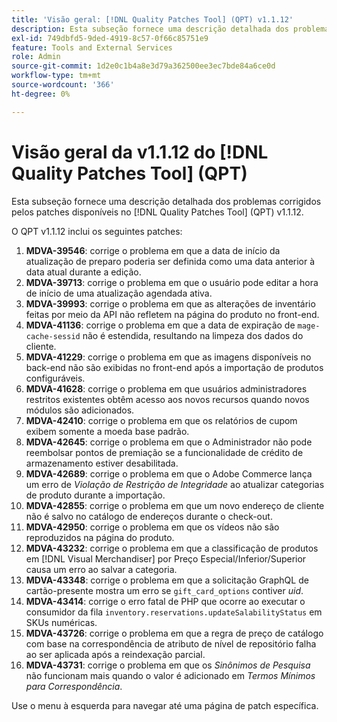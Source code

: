 ```yaml
---
title: 'Visão geral: [!DNL Quality Patches Tool] (QPT) v1.1.12'
description: Esta subseção fornece uma descrição detalhada dos problemas corrigidos pelos patches disponíveis no [!DNL Quality Patches Tool] (QPT) v1.1.12.
exl-id: 749dbfd5-9ded-4919-8c57-0f66c85751e9
feature: Tools and External Services
role: Admin
source-git-commit: 1d2e0c1b4a8e3d79a362500ee3ec7bde84a6ce0d
workflow-type: tm+mt
source-wordcount: '366'
ht-degree: 0%

---
```


# Visão geral da v1.1.12 do [!DNL Quality Patches Tool] (QPT)

Esta subseção fornece uma descrição detalhada dos problemas corrigidos pelos patches disponíveis no [!DNL Quality Patches Tool] (QPT) v1.1.12.

O QPT v1.1.12 inclui os seguintes patches:

1. **MDVA-39546**: corrige o problema em que a data de início da atualização de preparo poderia ser definida como uma data anterior à data atual durante a edição.
1. **MDVA-39713**: corrige o problema em que o usuário pode editar a hora de início de uma atualização agendada ativa.
1. **MDVA-39993**: corrige o problema em que as alterações de inventário feitas por meio da API não refletem na página do produto no front-end.
1. **MDVA-41136**: corrige o problema em que a data de expiração de `mage-cache-sessid` não é estendida, resultando na limpeza dos dados do cliente.
1. **MDVA-41229**: corrige o problema em que as imagens disponíveis no back-end não são exibidas no front-end após a importação de produtos configuráveis.
1. **MDVA-41628**: corrige o problema em que usuários administradores restritos existentes obtêm acesso aos novos recursos quando novos módulos são adicionados.
1. **MDVA-42410**: corrige o problema em que os relatórios de cupom exibem somente a moeda base padrão.
1. **MDVA-42645**: corrige o problema em que o Administrador não pode reembolsar pontos de premiação se a funcionalidade de crédito de armazenamento estiver desabilitada.
1. **MDVA-42689**: corrige o problema em que o Adobe Commerce lança um erro de *Violação de Restrição de Integridade* ao atualizar categorias de produto durante a importação.
1. **MDVA-42855**: corrige o problema em que um novo endereço de cliente não é salvo no catálogo de endereços durante o check-out.
1. **MDVA-42950**: corrige o problema em que os vídeos não são reproduzidos na página do produto.
1. **MDVA-43232**: corrige o problema em que a classificação de produtos em [!DNL Visual Merchandiser] por Preço Especial/Inferior/Superior causa um erro ao salvar a categoria.
1. **MDVA-43348**: corrige o problema em que a solicitação GraphQL de cartão-presente mostra um erro se `gift_card_options` contiver *uid*.
1. **MDVA-43414**: corrige o erro fatal de PHP que ocorre ao executar o consumidor da fila `inventory.reservations.updateSalabilityStatus` em SKUs numéricas.
1. **MDVA-43726**: corrige o problema em que a regra de preço de catálogo com base na correspondência de atributo de nível de repositório falha ao ser aplicada após a reindexação parcial.
1. **MDVA-43731**: corrige o problema em que os *Sinônimos de Pesquisa* não funcionam mais quando o valor é adicionado em *Termos Mínimos para Correspondência*.

Use o menu à esquerda para navegar até uma página de patch específica.
